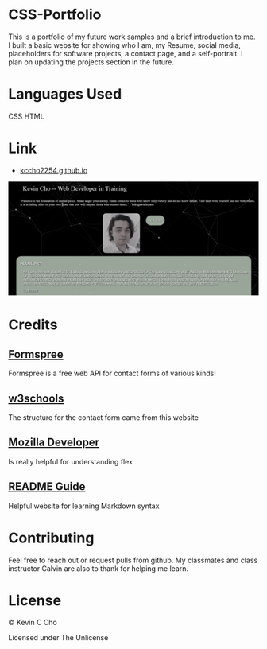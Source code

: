 # CSS-Portfolio
This is a portfolio of my future work samples and a brief introduction to me. I built a basic website for showing who I am, my Resume, social media, placeholders for software projects, a contact page, and a self-portrait. I plan on updating the projects section in the future.

# Languages Used
CSS
HTML

# Link
* [kccho2254.github.io](https://kccho2254.github.io)


![screenshot](./Assets/images/screenshot.png)

# Credits
## [Formspree](https://formspree.io/)

Formspree is a free web API for contact forms of various kinds!
## [w3schools](https://www.w3schools.com/html/html_forms.asp)

The structure for the contact form came from this website

## [Mozilla Developer](https://developer.mozilla.org/en-US/)

Is really helpful for understanding flex

## [README Guide](https://github.com/adam-p/markdown-here/wiki/Markdown-Cheatsheet#lines)

Helpful website for learning Markdown syntax


# Contributing
Feel free to reach out or request pulls from github. My classmates and class instructor Calvin are also to thank for helping me learn.

# License
© Kevin C Cho

Licensed under The Unlicense

